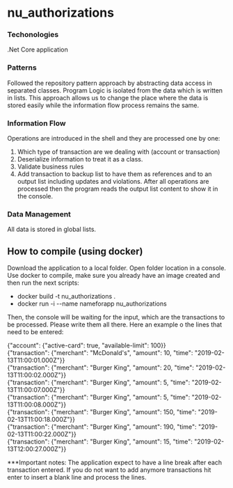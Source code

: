 # nu_authorizations

### Techonologies
.Net Core application

### Patterns
Followed the repository pattern approach by abstracting data access in separated classes.
Program Logic is isolated from the data which is written in lists. This approach allows us to change the place where the data is stored easily while the information flow process remains the same.

### Information Flow
Operations are introduced in the shell and they are processed one by one:
  1. Which type of transaction are we dealing with (account or transaction)
  2. Deserialize information to treat it as a class.
  3. Validate business rules
  4. Add transaction to backup list to have them as references and to an output list including updates and violations.
After all operations are processed then the program reads the output list content to show it in the console.

### Data Management
All data is stored in global lists.

## How to compile (using docker)
Download the application to a local folder.
Open folder location in a console.
Use docker to compile, make sure you already have an image created and then run the next scripts:
- docker build -t nu_authorizations .
- docker run -i --name nameforapp nu_authorizations

Then, the console will be waiting for the input, which are the transactions to be processed. Please write them all there.
Here an example o the lines that need to be entered:

{"account": {"active-card": true, "available-limit": 100}}  
{"transaction": {"merchant": "McDonald's", "amount": 10, "time": "2019-02-13T11:00:01.000Z"}}  
{"transaction": {"merchant": "Burger King", "amount": 20, "time": "2019-02-13T11:00:02.000Z"}}  
{"transaction": {"merchant": "Burger King", "amount": 5, "time": "2019-02-13T11:00:07.000Z"}}  
{"transaction": {"merchant": "Burger King", "amount": 5, "time": "2019-02-13T11:00:08.000Z"}}  
{"transaction": {"merchant": "Burger King", "amount": 150, "time": "2019-02-13T11:00:18.000Z"}}  
{"transaction": {"merchant": "Burger King", "amount": 190, "time": "2019-02-13T11:00:22.000Z"}}  
{"transaction": {"merchant": "Burger King", "amount": 15, "time": "2019-02-13T12:00:27.000Z"}}  

***Important notes: 
The application expect to have a line break after each transaction entered.
If you do not want to add anymore transactions hit enter to insert a blank line and process the lines.
